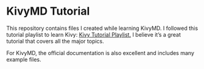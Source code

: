 # KivyMD Tutorial
This repository contains files I created while learning KivyMD.
I followed this tutorial playlist to learn Kivy: <a href="https://youtube.com/playlist?list=PLCC34OHNcOtpz7PJQ7Tv7hqFBP_xDDjqg&si=ATmCF3ke5-_OK5sV">Kivy Tutorial Playlist.</a>
I believe it’s a great tutorial that covers all the major topics.

For KivyMD, the official documentation is also excellent and includes many example files.

